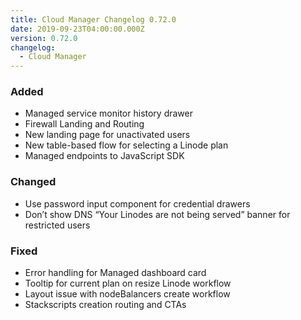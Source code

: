 ```yaml
---
title: Cloud Manager Changelog 0.72.0
date: 2019-09-23T04:00:00.000Z
version: 0.72.0
changelog:
  - Cloud Manager
---
```

### Added

* Managed service monitor history drawer
* Firewall Landing and Routing
* New landing page for unactivated users
* New table-based flow for selecting a Linode plan
* Managed endpoints to JavaScript SDK

### Changed

* Use password input component for credential drawers
* Don’t show DNS “Your Linodes are not being served” banner for restricted users

### Fixed

* Error handling for Managed dashboard card
* Tooltip for current plan on resize Linode workflow
* Layout issue with nodeBalancers create workflow
* Stackscripts creation routing and CTAs
